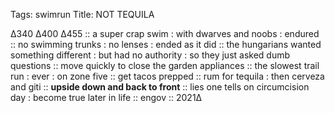 Tags:  swimrun
Title: NOT TEQUILA
  
∆340 ∆400 ∆455 :: a super crap swim : with dwarves and noobs : endured :: no swimming trunks : no lenses : ended as it did :: the hungarians wanted something different : but had no authority : so they just asked dumb questions :: move quickly to close the garden appliances :: the slowest trail run : ever : on zone five :: get tacos prepped :: rum for tequila : then cerveza and giti :: **upside down and back to front** :: lies one tells on circumcision day : become true later in life :: engov :: 2021∆